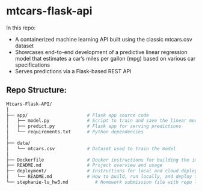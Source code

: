 # mtcars-flask-api
In this repo:
- A containerized machine learning API built using the classic mtcars.csv dataset
- Showcases end-to-end development of a predictive linear regression model that estimates a car’s miles per gallon (mpg) based on various car specifications
- Serves predictions via a Flask-based REST API

## Repo Structure:
```bash
Mtcars-Flask-API/
│
├── app/                      # Flask app source code
│   ├── model.py              # Script to train and save the linear model
│   ├── predict.py            # Flask app for serving predictions
│   └── requirements.txt      # Python dependencies
│
├── data/
│   └── mtcars.csv            # Dataset used to train the model
│
├── Dockerfile                # Docker instructions for building the image
├── README.md                 # Project overview and usage
├── deployment/               # Instructions for local and cloud deployment
│   └── README.md             # How to build, run locally, and deploy to GCP
└── stephanie-lu_hw3.md          # Homework submission file with repo link
```

